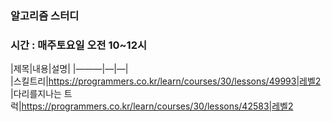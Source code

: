 ### 알고리즘 스터디
### 시간 : 매주토요일 오전 10~12시

|제목|내용|설명|
|———|—|—|                                               
|스킬트리|https://programmers.co.kr/learn/courses/30/lessons/49993|레벨2
|다리를지나는 트럭|https://programmers.co.kr/learn/courses/30/lessons/42583|레벨2

